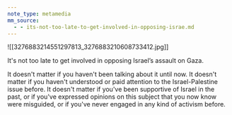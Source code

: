 ```yaml
---
note_type: metamedia
mm_source:
  - - its-not-too-late-to-get-involved-in-opposing-israe.md
---
```


![[3276883214551297813_3276883210608733412.jpg]]

It's not too late to get involved in opposing Israel’s
assault on Gaza.

It doesn't matter if you haven't been talking about it
until now. It doesn't matter if you haven't
understood or paid attention to the Israel-Palestine
issue before. It doesn't matter if you've been
supportive of Israel in the past, or if you've
expressed opinions on this subject that you now
know were misguided, or if you've never engaged in
any kind of activism before.

